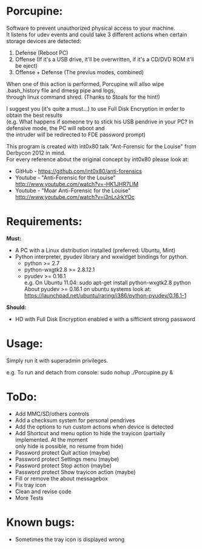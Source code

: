 # Porcupine:

Software to prevent unauthorized physical access to your machine.<br>
It listens for udev events and could take 3 different actions when certain storage devices are detected:<br>
  1. Defense (Reboot PC)<br>
  2. Offense (If it's a USB drive, it'll be overwritten, if it's a CD/DVD ROM it'll be eject)<br>
  3. Offense + Defense (The previus modes, combined)<br>

When one of this action is performed, Porcupine will allso wipe .bash_history file and dmesg pipe and logs,<br> 
through linux command shred. (Thanks to Stoals for the hint!)<br>

I suggest you (it's quite a must...) to use Full Disk Encryption in order to obtain the best results<br>
(e.g. What happens if someone try to stick his USB pendrive in your PC? In defensive mode, the PC will reboot and<br> 
the intruder will be redirected to FDE password prompt)<br>

This program is created with int0x80 talk "Ant-Forensic for the Louise" from Derbycon 2012 in mind.<br>
For every reference about the original concept by int0x80 please look at:<br>
- GitHub  - https://github.com/int0x80/anti-forensics<br>
- Youtube - "Anti-Forensic for the Louise" http://www.youtube.com/watch?v=-HK1JHR7LIM<br>
- Youtube - "Moar Anti-Forensic for the Louise" http://www.youtube.com/watch?v=i3nLrJrkYOc<br>


# Requirements:

**Must:**<br>
- A PC with a Linux distribution installed (preferred: Ubuntu, Mint)<br>
- Python interpreter, pyudev library and wxwidget bindings for python.<br>
  - python >= 2.7<br>
  - python-wxgtk2.8 >= 2.8.12.1<br>
  - pyudev >= 0.16.1<br>
    e.g. On Ubuntu 11.04: sudo apt-get install python-wxgtk2.8 python<br>
         About pyudev >= 0.16.1 on ubuntu systems  look at:<br>
         https://launchpad.net/ubuntu/raring/i386/python-pyudev/0.16.1-1<br>

**Should:**<br>
- HD with Full Disk Encryption enabled e with a sifficient strong password


# Usage:

Simply run it with superadmin privileges.<br>

e.g. To run and detach from console: sudo nohup ./Porcupine.py &<br>


# ToDo:

- Add MMC/SD/others controls<br>
- Add a checksum system for personal pendrives<br>
- Add the options to run custom actions when device is detected<br>
- Add Shortcut and menu option to hide the trayicon (partially implemented. At the moment<br>
  only hide is possible, no resume from hide)<br>
- Password protect Quit action (maybe)<br>
- Password protect Settings menu (maybe)<br>
- Password protect Stop action (maybe)<br>
- Password protect Show trayicon action (maybe)<br>
- Fill or remove the about messagebox<br>
- Fix tray icon<br>
- Clean and revise code<br>
- More Tests<br>


# Known bugs:

- Sometimes the tray icon is displayed wrong<br>
